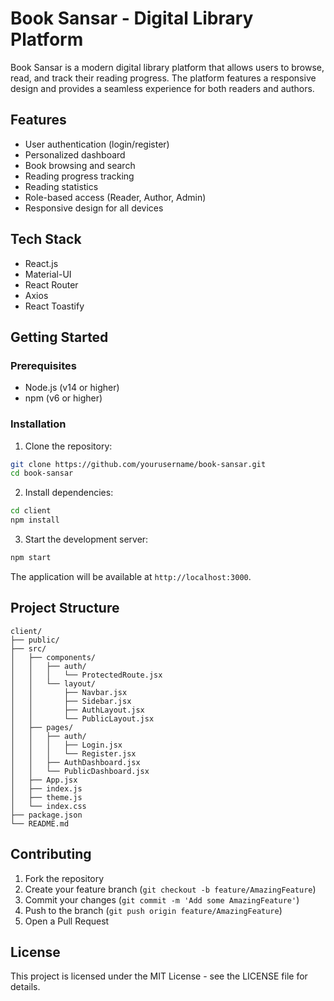 # Book Sansar - Digital Library Platform

Book Sansar is a modern digital library platform that allows users to browse, read, and track their reading progress. The platform features a responsive design and provides a seamless experience for both readers and authors.

## Features

- User authentication (login/register)
- Personalized dashboard
- Book browsing and search
- Reading progress tracking
- Reading statistics
- Role-based access (Reader, Author, Admin)
- Responsive design for all devices

## Tech Stack

- React.js
- Material-UI
- React Router
- Axios
- React Toastify

## Getting Started

### Prerequisites

- Node.js (v14 or higher)
- npm (v6 or higher)

### Installation

1. Clone the repository:
```bash
git clone https://github.com/yourusername/book-sansar.git
cd book-sansar
```

2. Install dependencies:
```bash
cd client
npm install
```

3. Start the development server:
```bash
npm start
```

The application will be available at `http://localhost:3000`.

## Project Structure

```
client/
├── public/
├── src/
│   ├── components/
│   │   ├── auth/
│   │   │   └── ProtectedRoute.jsx
│   │   └── layout/
│   │       ├── Navbar.jsx
│   │       ├── Sidebar.jsx
│   │       ├── AuthLayout.jsx
│   │       └── PublicLayout.jsx
│   ├── pages/
│   │   ├── auth/
│   │   │   ├── Login.jsx
│   │   │   └── Register.jsx
│   │   ├── AuthDashboard.jsx
│   │   └── PublicDashboard.jsx
│   ├── App.jsx
│   ├── index.js
│   ├── theme.js
│   └── index.css
├── package.json
└── README.md
```

## Contributing

1. Fork the repository
2. Create your feature branch (`git checkout -b feature/AmazingFeature`)
3. Commit your changes (`git commit -m 'Add some AmazingFeature'`)
4. Push to the branch (`git push origin feature/AmazingFeature`)
5. Open a Pull Request

## License

This project is licensed under the MIT License - see the LICENSE file for details.
